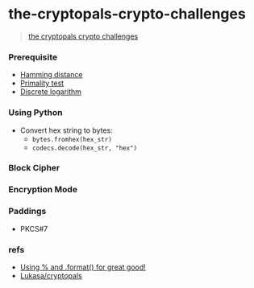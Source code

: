 # the-cryptopals-crypto-challenges
> [the cryptopals crypto challenges](https://cryptopals.com/)

### Prerequisite

* [Hamming distance](https://en.wikipedia.org/wiki/Hamming_distance)
* [Primality test](https://en.wikipedia.org/wiki/Primality_test)
* [Discrete logarithm](https://en.wikipedia.org/wiki/Discrete_logarithm)

### Using Python

* Convert hex string to bytes:
  * `bytes.fromhex(hex_str)`
  * `codecs.decode(hex_str, "hex")`

### Block Cipher

### Encryption Mode

### Paddings

* PKCS#7

### refs

* [Using % and .format() for great good!](https://pyformat.info/)
* [Lukasa/cryptopals](https://github.com/Lukasa/cryptopals)